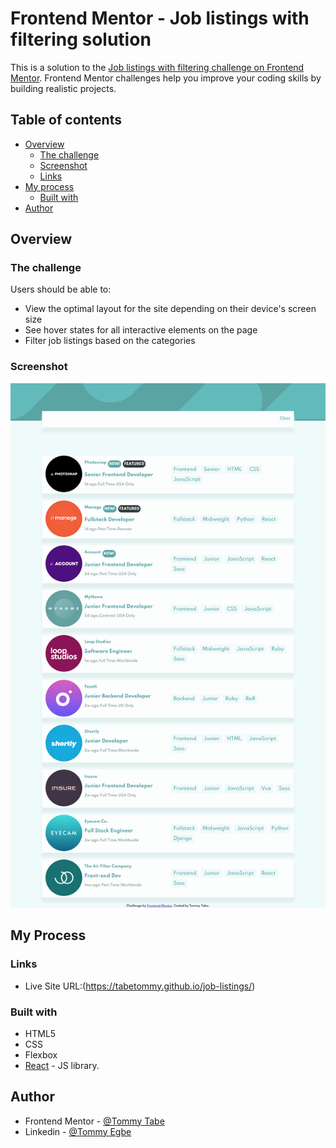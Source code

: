 # Frontend Mentor - Job listings with filtering solution

This is a solution to the [Job listings with filtering challenge on Frontend Mentor](https://www.frontendmentor.io/challenges/job-listings-with-filtering-ivstIPCt). Frontend Mentor challenges help you improve your coding skills by building realistic projects. 

## Table of contents

- [Overview](#overview)
  - [The challenge](#the-challenge)
  - [Screenshot](#screenshot)
  - [Links](#links)
- [My process](#my-process)
  - [Built with](#built-with)
- [Author](#author)


## Overview

### The challenge

Users should be able to:

- View the optimal layout for the site depending on their device's screen size
- See hover states for all interactive elements on the page
- Filter job listings based on the categories


### Screenshot

![](./Screenshot.png)


## My Process

### Links

- Live Site URL:(https://tabetommy.github.io/job-listings/)


### Built with

- HTML5 
- CSS 
- Flexbox
- [React](https://reactjs.org/) - JS library.


## Author

- Frontend Mentor - [@Tommy Tabe](https://www.frontendmentor.io/profile/tabetommy)
- Linkedin - [@Tommy Egbe](https://www.linkedin.com/in/tommy-egbe-304464116/)

